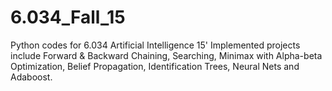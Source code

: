 # 6.034_Fall_15
Python codes for 6.034 Artificial Intelligence 15'
Implemented projects include Forward & Backward Chaining, Searching, Minimax with Alpha-beta Optimization, Belief Propagation, Identification Trees, Neural Nets and Adaboost.
